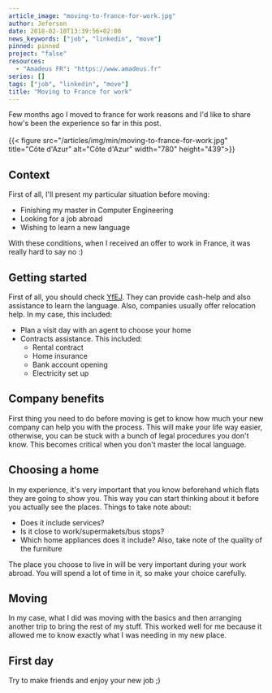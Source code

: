```yaml
---
article_image: "moving-to-france-for-work.jpg"
author: Jeferson
date: 2018-02-10T13:39:56+02:00
news_keywords: ["job", "linkedin", "move"]
pinned: pinned
project: "false"
resources:
  - "Amadeus FR": "https://www.amadeus.fr"
series: []
tags: ["job", "linkedin", "move"]
title: "Moving to France for work"
---
```


Few months ago I moved to france for work reasons and I'd like to share how's been the experience so far in this post.
<br/><br/>
{{< figure src="/articles/img/min/moving-to-france-for-work.jpg"
title="Côte d'Azur" alt="Côte d'Azur"
width="780" height="439">}}

<!--more-->

## Context
First of all, I'll present my particular situation before moving:

* Finishing my master in Computer Engineering
* Looking for a job abroad
* Wishing to learn a new language

With these conditions, when I received an offer to work in France, it was really hard to say no :)

## Getting started
First of all, you should check [YfEJ](http://ec.europa.eu/social/main.jsp?catId=1160).
They can provide cash-help and also assistance to learn the language. Also, companies usually
offer relocation help. In my case, this included:

* Plan a visit day with an agent to choose your home
* Contracts assistance. This included:
  - Rental contract
  - Home insurance
  - Bank account opening
  - Electricity set up

## Company benefits
First thing you need to do before moving is get to know how much your new company can help
you with the process. This will make your life way easier, otherwise, you can be stuck
with a bunch of legal procedures you don't know. This becomes critical when you
don't master the local language.

## Choosing a home
In my experience, it's very important that you know beforehand which flats they are going to show you.
This way you can start thinking about it before you actually see the places. Things to take note about:

* Does it include services?
* Is it close to work/supermakets/bus stops?
* Which home appliances does it include? Also, take note of the quality of the furniture

The place you choose to live in will be very important during your work abroad.
You will spend a lot of time in it, so make your choice carefully.

## Moving
In my case, what I did was moving with the basics and then arranging another trip
to bring the rest of my stuff. This worked well for me because it allowed me to know
exactly what I was needing in my new place.

## First day
Try to make friends and enjoy your new job ;)
